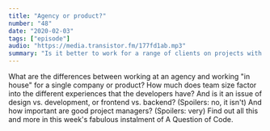 ```yaml
---
title: "Agency or product?"
number: "48"
date: "2020-02-03"
tags: ["episode"]
audio: "https://media.transistor.fm/177fd1ab.mp3"
summary: "Is it better to work for a range of clients on projects with short time-frames, or work continuously for one company or a single application?"
---
```


What are the differences between working at an agency and working "in house" for a single company or product? How much does team size factor into the different experiences that the developers have? And is it an issue of design vs. development, or frontend vs. backend? (Spoilers: no, it isn't) And how important are good project managers? (Spoilers: very) Find out all this and more in this week's fabulous instalment of A Question of Code.